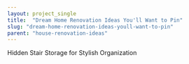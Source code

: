 ```yaml
---
layout: project_single
title:  "Dream Home Renovation Ideas You'll Want to Pin"
slug: "dream-home-renovation-ideas-youll-want-to-pin"
parent: "house-renovation-ideas"
---
```

Hidden Stair Storage for Stylish Organization